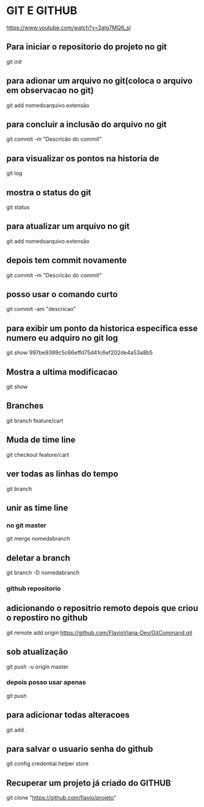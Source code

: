 # GIT E GITHUB
https://www.youtube.com/watch?v=2alg7MQ6_sI

## Para iniciar o repositorio do projeto no git
git init

## para adionar um arquivo no git(coloca o arquivo em observacao no git)
git add nomedoarquivo.extensão

## para concluir a inclusão do arquivo no git
git commit -m "Descricão do commit"

## para visualizar os pontos na historia de
git log

## mostra o status do git
git status

## para atualizar um arquivo no git
git add nomedoarquivo.extensão
## depois tem commit novamente
git commit -m "Descricão do commit"

## posso usar o comando curto
git commit -am "descricao"

## para exibir um ponto da historica especifica esse numero eu adquiro no git log
git show 997be9399c5c66effd75d41c6ef202de4a53a8b5

## Mostra a ultima modificacao
git show

## Branches
git branch feature/cart

## Muda de time line
git checkout feature/cart

## ver todas as linhas do tempo 
git branch

## unir as time line
### no git master
git merge nomedabranch

## deletar a branch
git branch -D nomedabranch


### github repositorio

## adicionando o repositrio remoto depois que criou o repostiro no github
git remote add origin https://github.com/FlavioViana-Dev/GitCommand.git

## sob atualização 
git push -u origin master
### depois posso usar apenas
git push 

## para adicionar todas alteracoes
git add .

## para salvar o usuario senha do github
git config credential.helper store

## Recuperar um projeto já criado do GITHUB
git clone "https://github.com/flavio/projeto"

